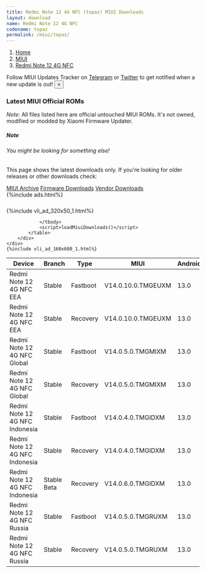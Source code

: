 ```yaml
---
title: Redmi Note 12 4G NFC (topaz) MIUI Downloads
layout: download
name: Redmi Note 12 4G NFC
codename: topaz
permalink: /miui/topaz/
---
```

<nav aria-label="breadcrumb">
    <ol class="breadcrumb">
        <li class="breadcrumb-item"><a href="/">Home</a></li>
        <li class="breadcrumb-item"><a href="/miui/">MIUI</a></li>
        <li class="breadcrumb-item active" aria-current="page"><a href="/miui/topaz/">Redmi Note 12 4G NFC</a></li>
    </ol>
</nav>
<div class="alert alert-primary alert-dismissible fade show" role="alert">
    Follow MIUI Updates Tracker on <a href="https://t.me/MIUIUpdatesTracker" class="alert-link">Telegram</a>
     or <a href="https://twitter.com/MiFwUpdater" class="alert-link">Twitter</a> to get notified when a new update is out!
    <button type="button" class="close" data-dismiss="alert" aria-label="Close">
        <span aria-hidden="true">&times;</span>
    </button>
</div>

### Latest MIUI Official ROMs
*Note*: All files listed here are official untouched MIUI ROMs. It's not owned, modified or modded by Xiaomi Firmware Updater.
<div class="card">
  <div class="card-body">
    <h5 class="card-title">Note</h5>
    <h6 class="card-subtitle mb-2 text-muted">You might be looking for something else!</h6>
    <p class="card-text">This page shows the latest downloads only.
     If you're looking for older releases or other downloads check:</p>
    <a href="/archive/miui/topaz/" class="card-link">MIUI Archive</a>
    <a href="/firmware/topaz/" class="card-link">Firmware Downloads</a>
    <a href="/vendor/topaz/" class="card-link">Vendor Downloads</a>
  </div>
</div>
{%include ads.html%}
<div class="row justify-content-center">
    <div class="col-10">
        <div class="table-responsive-md" style="margin-top: 25px;">
            {%include vli_ad_320x50_1.html%}
            <table id="miui" class="display dt-responsive nowrap compact table table-striped table-hover table-sm">
                <thead class="thead-dark">
                    <tr>
                        <th data-ref="device">Device</th>
                        <th data-ref="branch">Branch</th>
                        <th data-ref="type">Type</th>
                        <th data-ref="miui">MIUI</th>
                        <th data-ref="android">Android</th>
                        <th data-ref="size">Size</th>
                        <th data-ref="size">Date</th>
                        <th data-ref="link">Link</th>
                    </tr>
                </thead>
                <tbody>
                <tr><td>Redmi Note 12 4G NFC EEA</td><td>Stable</td><td>Fastboot</td><td>V14.0.10.0.TMGEUXM</td><td>13.0</td><td>6.9 GB</td><td>2023-07-14</td><td><a href="/miui/topaz/stable/V14.0.10.0.TMGEUXM/">Download</a></td></tr>
<tr><td>Redmi Note 12 4G NFC EEA</td><td>Stable</td><td>Recovery</td><td>V14.0.10.0.TMGEUXM</td><td>13.0</td><td>4.3 GB</td><td>2023-07-17</td><td><a href="/miui/topaz/stable/V14.0.10.0.TMGEUXM/">Download</a></td></tr>
<tr><td>Redmi Note 12 4G NFC Global</td><td>Stable</td><td>Fastboot</td><td>V14.0.5.0.TMGMIXM</td><td>13.0</td><td>7.1 GB</td><td>2023-07-12</td><td><a href="/miui/topaz/stable/V14.0.5.0.TMGMIXM/">Download</a></td></tr>
<tr><td>Redmi Note 12 4G NFC Global</td><td>Stable</td><td>Recovery</td><td>V14.0.5.0.TMGMIXM</td><td>13.0</td><td>4.2 GB</td><td>2023-07-19</td><td><a href="/miui/topaz/stable/V14.0.5.0.TMGMIXM/">Download</a></td></tr>
<tr><td>Redmi Note 12 4G NFC Indonesia</td><td>Stable</td><td>Fastboot</td><td>V14.0.4.0.TMGIDXM</td><td>13.0</td><td>6.4 GB</td><td>2023-06-19</td><td><a href="/miui/topaz/stable/V14.0.4.0.TMGIDXM/">Download</a></td></tr>
<tr><td>Redmi Note 12 4G NFC Indonesia</td><td>Stable</td><td>Recovery</td><td>V14.0.4.0.TMGIDXM</td><td>13.0</td><td>4.1 GB</td><td>2023-06-26</td><td><a href="/miui/topaz/stable/V14.0.4.0.TMGIDXM/">Download</a></td></tr>
<tr><td>Redmi Note 12 4G NFC Indonesia</td><td>Stable Beta</td><td>Recovery</td><td>V14.0.6.0.TMGIDXM</td><td>13.0</td><td>4.1 GB</td><td>2023-08-02</td><td><a href="/miui/topaz/stable beta/V14.0.6.0.TMGIDXM/">Download</a></td></tr>
<tr><td>Redmi Note 12 4G NFC Russia</td><td>Stable</td><td>Fastboot</td><td>V14.0.5.0.TMGRUXM</td><td>13.0</td><td>6.6 GB</td><td>2023-07-11</td><td><a href="/miui/topaz/stable/V14.0.5.0.TMGRUXM/">Download</a></td></tr>
<tr><td>Redmi Note 12 4G NFC Russia</td><td>Stable</td><td>Recovery</td><td>V14.0.5.0.TMGRUXM</td><td>13.0</td><td>4.1 GB</td><td>2023-07-14</td><td><a href="/miui/topaz/stable/V14.0.5.0.TMGRUXM/">Download</a></td></tr>

                </tbody>
                <script>loadMiuiDownloads()</script>
            </table>
        </div>
    </div>
    {%include vli_ad_160x600_1.html%}
</div>
